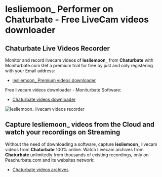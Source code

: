 # lesliemoon_ Performer on Chaturbate - Free LiveCam videos downloader

## Chaturbate Live Videos Recorder

Monitor and record livecam videos of **lesliemoon_** from **Chaturbate** with Moniturbate.com
Get a premium trial for free by just and only registering with your Email address:
* [lesliemoon_ Premium videos downloader](https://moniturbate.com/request-demo-licence-key.html)

Free livecam videos downloader - Moniturbate Software:
* [Chaturbate videos downloader](https://moniturbate.com/moniturbate-download-software.html)

![lesliemoon_ livecam videos recorder](https://peachurnet.com/templates/moniturbate-software.png)


## Capture lesliemoon_ videos from the Cloud and watch your recordings on Streaming

Without the need of downloading a software, capture **lesliemoon_** livecam videos from **Chaturbate** 100% online.
Watch Livecam archives from **Chaturbate** unlimitedly from thousands of existing recordings, only on Peachurbate.com and its websites network:
* [Chaturbate videos archives](https://peachurnet.com/)